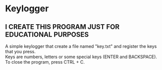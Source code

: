 <h1>Keylogger</h1>
<h2>I CREATE THIS PROGRAM JUST FOR EDUCATIONAL PURPOSES</h2>

A simple keylogger that create a file named "key.txt" and register the keys that you press.<br>
Keys are numbers, letters or some special keys (ENTER and BACKSPACE).<br>
To close the program, press CTRL + C.<br>
